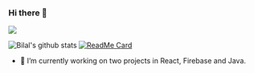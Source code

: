### Hi there 👋
![](https://komarev.com/ghpvc/?username=bsohail&color=brightgreen)

![Bilal's github stats](https://github-readme-stats.vercel.app/api?username=bsohail&show_icons=true&theme=dark)
[![ReadMe Card](https://github-readme-stats.vercel.app/api/pin/?username=bsohail&repo=windsor-data-portal)](https://github.com/bsohail/windsor-data-portal)

- 🔭 I’m currently working on two projects in React, Firebase and Java.



<!--
**bsohail/bsohail** is a ✨ _special_ ✨ repository because its `README.md` (this file) appears on your GitHub profile.

Here are some ideas to get you started:

- 🔭 I’m currently working on ...
- 🌱 I’m currently learning ...
- 👯 I’m looking to collaborate on ...
- 🤔 I’m looking for help with ...
- 💬 Ask me about ...
- 📫 How to reach me: ...
- 😄 Pronouns: ...
- ⚡ Fun fact: ...
-->
